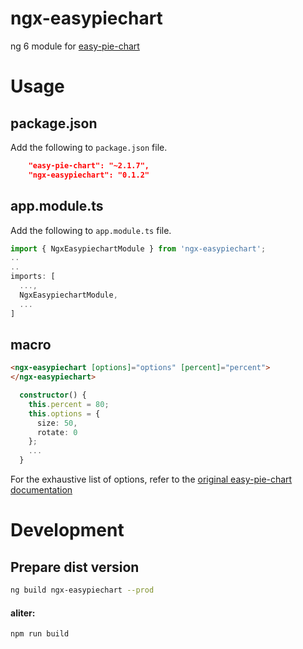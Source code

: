 # ngx-easypiechart
ng 6 module for [easy-pie-chart](https://github.com/rendro/easy-pie-chart "Title")

# Usage

## package.json

Add the following to ``package.json`` file.

```json
    "easy-pie-chart": "~2.1.7",
    "ngx-easypiechart": "0.1.2"
```

## app.module.ts

Add the following to ``app.module.ts`` file.

```typescript
import { NgxEasypiechartModule } from 'ngx-easypiechart';
..
..
imports: [
  ...,
  NgxEasypiechartModule,
  ...
]
```

## macro

```html
<ngx-easypiechart [options]="options" [percent]="percent">
</ngx-easypiechart>
```

```typescript
  constructor() {
    this.percent = 80;
    this.options = {
      size: 50,
      rotate: 0
    };
    ...
  }
```
For the exhaustive list of options, refer to the [original easy-pie-chart documentation](https://github.com/rendro/easy-pie-chart#options "Title")
# Development

## Prepare dist version

```bash
ng build ngx-easypiechart --prod
```

#### aliter:

```bash
npm run build
```

